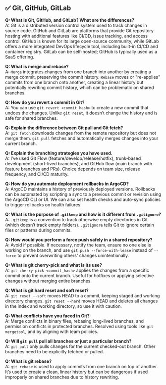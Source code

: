 ## ✅ Git, GitHub, GitLab

**Q: What is Git, GitHub, and GitLab? What are the differences?**  
A: Git is a distributed version control system used to track changes in source code. GitHub and GitLab are platforms that provide Git repository hosting with additional features like CI/CD, issue tracking, and access control. GitHub is known for its large open-source community, while GitLab offers a more integrated DevOps lifecycle tool, including built-in CI/CD and container registry. GitLab can be self-hosted; GitHub is typically used as a SaaS offering.

**Q: What is merge and rebase?**  
A: `Merge` integrates changes from one branch into another by creating a merge commit, preserving the commit history. `Rebase` moves or "re-applies" commits from one branch onto another, creating a linear history but potentially rewriting commit history, which can be problematic on shared branches.

**Q: How do you revert a commit in Git?**  
A: You can use `git revert <commit_hash>` to create a new commit that undoes the changes. Unlike `git reset`, it doesn’t change the history and is safe for shared branches.

**Q: Explain the difference between Git pull and Git fetch?**  
A: `git fetch` downloads changes from the remote repository but does not merge them. `git pull` fetches and automatically merges changes into your current branch.

**Q: Explain the branching strategies you have used.**  
A: I’ve used Git Flow (feature/develop/release/hotfix), trunk-based development (short-lived branches), and GitHub flow (main branch with feature branches and PRs). Choice depends on team size, release frequency, and CI/CD maturity.

**Q: How do you automate deployment rollbacks in ArgoCD?**  
A: ArgoCD maintains a history of previously deployed versions. Rollbacks can be automated by scripting a sync to a previous commit or revision using the ArgoCD CLI or UI. We can also set health checks and auto-sync policies to trigger rollbacks on health failures.

**Q: What is the purpose of `.gitkeep` and how is it different from `.gitignore`?**  
A: `.gitkeep` is a convention to track otherwise empty directories in Git (which doesn’t track empty folders). `.gitignore` tells Git to ignore certain files or patterns during commits.

**Q: How would you perform a force push safely in a shared repository?**  
A: Avoid if possible. If necessary, notify the team, ensure no one else is working on the branch, and use `git push --force-with-lease` instead of `--force` to prevent overwriting others' changes unintentionally.

**Q: What is git cherry-pick and what is its use?**  
A: `git cherry-pick <commit_hash>` applies the changes from a specific commit onto the current branch. Useful for hotfixes or applying selective changes without merging entire branches.

**Q: What is git hard reset and soft reset?**  
A: `git reset --soft` moves HEAD to a commit, keeping staged and working directory changes. `git reset --hard` moves HEAD and deletes all changes in the index and working directory, so use it with caution.

**Q: What conflicts have you faced in Git?**  
A: Merge conflicts in binary files, rebasing long-lived branches, and permission conflicts in protected branches. Resolved using tools like `git mergetool`, and by aligning with team policies.

**Q: Will `git pull` pull all branches or just a particular branch?**  
A: `git pull` only pulls changes for the current checked-out branch. Other branches need to be explicitly fetched or pulled.

**Q: What is git rebase?**  
A: `git rebase` is used to apply commits from one branch on top of another. It’s used to create a clean, linear history but can be dangerous if used improperly on shared branches due to history rewriting.

